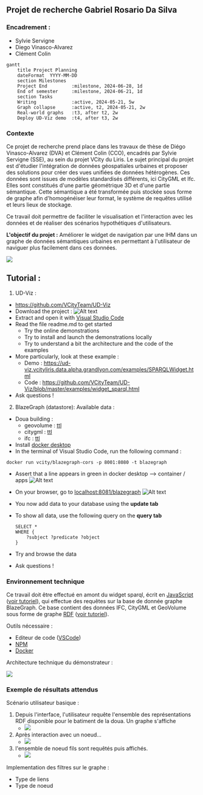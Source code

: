 ## Projet de recherche Gabriel Rosario Da Silva

### Encadrement :
- Sylvie Servigne
- Diego Vinasco-Alvarez
- Clément Colin

```mermaid
gantt
    title Project Planning
    dateFormat  YYYY-MM-DD
    section Milestones
    Project End         :milestone, 2024-06-28, 1d
    End of semester     :milestone, 2024-06-21, 1d 
    section Tasks
    Writing             :active, 2024-05-21, 5w
    Graph collapse      :active, t2, 2024-05-21, 2w
    Real-world graphs   :t3, after t2, 2w
    Deploy UD-Viz demo  :t4, after t3, 2w
```


### Contexte

Ce projet de recherche prend place dans les travaux de thèse de Diégo Vinasco-Alvarez (DVA) et Clément Colin (CCO), encadrés par Sylvie Servigne (SSE), au sein du projet VCity du Liris. Le sujet principal du projet est d'étudier l'intégration de données géospatiales urbaines et proposer des solutions pour créer des vues unifiées de données hétérogènes. Ces données sont issues de modèles standardisés différents, ici CityGML et Ifc. Elles sont constitués d'une partie géométrique 3D et d'une partie sémantique. Cette sémantique a été transformée puis stockée sous forme de graphe afin d'homogénéiser leur format, le système de requêtes utilisé et leurs lieux de stockage.    

Ce travail doit permettre de faciliter le visualisation et l'interaction avec les données et de réaliser des scénarios hypothétiques d'utilisateurs.

**L'objectif du projet :** Améliorer le widget de navigation par une IHM dans un graphe de données sémantiques urbaines en permettant à l'utilisateur de naviguer plus facilement dans ces données.

![](./exemple.png)


## Tutorial : 

1. UD-Viz :
- https://github.com/VCityTeam/UD-Viz
- Download the project :
![Alt text](image.png)
- Extract and open it with [Visual Studio Code](https://code.visualstudio.com/)
- Read the file readme.md to get started 
    - Try the online demonstrations
    - Try to install and launch the demonstrations locally
    - Try to understand a bit the architecture and the code of the examples
- More particularly, look at these example :
    - Demo : https://ud-viz.vcityliris.data.alpha.grandlyon.com/examples/SPARQLWidget.html
    - Code : https://github.com/VCityTeam/UD-Viz/blob/master/examples/widget_sparql.html  
- Ask questions !

2. BlazeGraph (datastore):
Available data :
- Doua building : 
    - geovolume : [ttl](./data/collection.ttl)
    - citygml : [ttl](./data/doua_cgml_geomless.ttl)
    - ifc : [ttl](./data/doua_geomless.ttl)
- Install [docker desktop](https://docs.docker.com/engine/install/)
- In the terminal of Visual Studio Code, run the following command : 
```
docker run vcity/blazegraph-cors -p 8001:8080 -t blazegraph
```
- Assert that a line appears in green in docker desktop --> container / apps
![Alt text](image-2.png)
- On your browser, go to [localhost:8081/blazegraph](http://localhost:8001/blazegraph/#splash)
![Alt text](image-1.png)
- You now add data to your database using the **update tab**

- To show all data, use the following query on the **query tab** 
    ```
    SELECT *
    WHERE {
        ?subject ?predicate ?object
    }
    ```

- Try and browse the data
- Ask questions !

### Environnement technique 

Ce travail doit être effectué en amont du widget sparql, écrit en [JavaScript](https://en.wikipedia.org/wiki/JavaScript) ([voir tutoriel](https://www.w3schools.com/js/default.asp)), qui effectue des requêtes sur la base de donnée graphe BlazeGraph. Ce base contient des données IFC, CityGML et GeoVolume sous forme de graphe [RDF](https://en.wikipedia.org/wiki/Resource_Description_Framework) ([voir tutoriel](https://www.linkeddatatools.com/introducing-rdf/)).

Outils nécessaire :
- Editeur de code ([VSCode](https://code.visualstudio.com/))
- [NPM](https://www.npmjs.com/package/npm)
- [Docker](https://docs.docker.com/engine/install/)


Architecture technique du démonstrateur :

![](./architecture.drawio.png)

### Exemple de résultats attendus

Scénario utilisateur basique : 
1. Depuis l'interface, l'utilisateur requête l'ensemble des représentations RDF disponible pour le batiment de la doua. Un graphe s'affiche
   - ![](./interface-1.drawio.png)
2. Après interaction avec un noeud...
   - ![](./interface-2.drawio.png)
3. l'ensemble de noeud fils sont requêtés puis affichés.
   - ![](./interface-3.drawio.png)

Implementation des filtres sur le graphe :
- Type de liens
- Type de noeud
